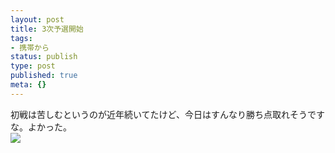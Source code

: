 ```yaml
---
layout: post
title: 3次予選開始
tags:
- 携帯から
status: publish
type: post
published: true
meta: {}
---
```

<div class="caption">初戦は苦しむというのが近年続いてたけど、今日はすんなり勝ち点取れそうですな。よかった。</div>
<div class="photo"><img src="http://wo.skr.jp/images/uploads/blog-photo-1202298705.63-0.jpg" /></div>
